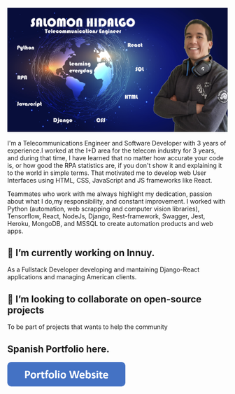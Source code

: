 ![I am GitHub Readme Generator's creator](https://github.com/Salomoncho/Salomoncho/blob/main/baner.png)

I'm a Telecommunications Engineer and Software Developer with 3 years of experience.I worked at the I+D area for the telecom industry for 3 years, and during that time, I have learned that no matter how accurate your code is, or how good the  RPA statistics are, if you don't show it and explaining it to the world in simple terms. That motivated me to develop web User Interfaces using HTML, CSS, JavaScript and JS frameworks like React.

Teammates who work with me always highlight my dedication, passion about what I do,my responsibility, and constant improvement. I worked with Python (automation, web scrapping and computer vision libraries), Tensorflow, React, NodeJs, Django, Rest-framework, Swagger, Jest, Heroku, MongoDB, and MSSQL to create automation products and web apps.

## 🔭 I’m currently working on Innuy.
As a Fullstack Developer developing and mantaining Django-React applications and managing American clients.

## 👯 I’m looking to collaborate on open-source projects
To be part of projects that wants to help the community

## Spanish Portfolio here.
[<img src="https://github.com/Salomoncho/Salomoncho/blob/main/button.png" width="270"/>](https://salomonhidalgo.herokuapp.com/portfolio_website/)

<!--


## 🌱 I’m currently improving my coding skills
Taking advanced courses about 

**Salomoncho/Salomoncho** is a ✨ _special_ ✨ repository because its `README.md` (this file) appears on your GitHub profile.

Here are some ideas to get you started:

- 🔭 I’m currently working on ...
- 🌱 I’m currently learning ...
- 👯 I’m looking to collaborate on ...
- 🤔 I’m looking for help with ...

- 📫 How to reach me: ...
- 😄 Pronouns: ...
- ⚡ Fun fact: ...
-->

